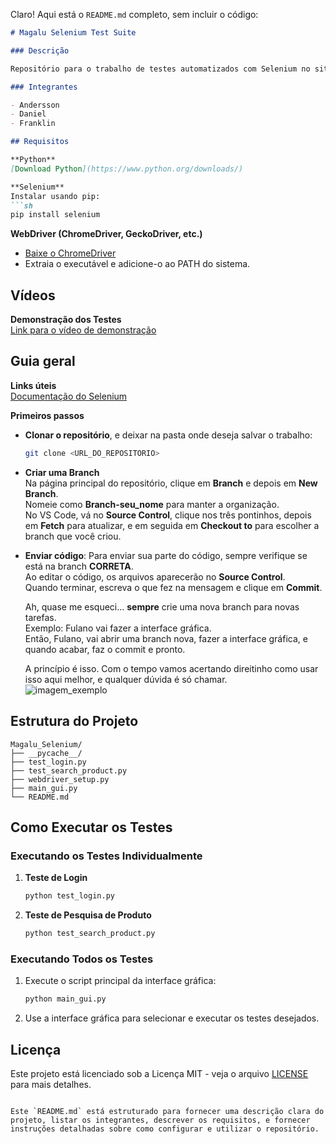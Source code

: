 Claro! Aqui está o `README.md` completo, sem incluir o código:

```markdown
# Magalu Selenium Test Suite

### Descrição

Repositório para o trabalho de testes automatizados com Selenium no site da Magazine Luiza.

### Integrantes

- Andersson
- Daniel 
- Franklin 

## Requisitos

**Python**  
[Download Python](https://www.python.org/downloads/)

**Selenium**  
Instalar usando pip:  
```sh
pip install selenium
```

**WebDriver (ChromeDriver, GeckoDriver, etc.)**  
- [Baixe o ChromeDriver](https://sites.google.com/a/chromium.org/chromedriver/)
- Extraia o executável e adicione-o ao PATH do sistema.

## Vídeos

**Demonstração dos Testes**  
[Link para o vídeo de demonstração](https://example.com)

## Guia geral

**Links úteis**  
[Documentação do Selenium](https://www.selenium.dev/documentation/)

**Primeiros passos**

- **Clonar o repositório**, e deixar na pasta onde deseja salvar o trabalho:
  ```sh
  git clone <URL_DO_REPOSITORIO>
  ```
- **Criar uma Branch**  
  Na página principal do repositório, clique em **Branch** e depois em **New Branch**.  
  Nomeie como **Branch-seu_nome** para manter a organização.  
  No VS Code, vá no **Source Control**, clique nos três pontinhos, depois em **Fetch** para atualizar, e em seguida em **Checkout to** para escolher a branch que você criou.

- **Enviar código**:
  Para enviar sua parte do código, sempre verifique se está na branch **CORRETA**.  
  Ao editar o código, os arquivos aparecerão no **Source Control**.  
  Quando terminar, escreva o que fez na mensagem e clique em **Commit**.

  Ah, quase me esqueci... **sempre** crie uma nova branch para novas tarefas.  
  Exemplo: Fulano vai fazer a interface gráfica.  
  Então, Fulano, vai abrir uma branch nova, fazer a interface gráfica, e quando acabar, faz o commit e pronto.

  A princípio é isso. Com o tempo vamos acertando direitinho como usar isso aqui melhor, e qualquer dúvida é só chamar.  
  ![imagem_exemplo](https://i.pinimg.com/1200x/f7/c3/ca/f7c3ca6460fbc7112026e502993ac2f0.jpg)

## Estrutura do Projeto

```
Magalu_Selenium/
├── __pycache__/
├── test_login.py
├── test_search_product.py
├── webdriver_setup.py
├── main_gui.py
└── README.md
```

## Como Executar os Testes

### Executando os Testes Individualmente

1. **Teste de Login**
    ```sh
    python test_login.py
    ```

2. **Teste de Pesquisa de Produto**
    ```sh
    python test_search_product.py
    ```

### Executando Todos os Testes

1. Execute o script principal da interface gráfica:
    ```sh
    python main_gui.py
    ```

2. Use a interface gráfica para selecionar e executar os testes desejados.

## Licença

Este projeto está licenciado sob a Licença MIT - veja o arquivo [LICENSE](LICENSE.md) para mais detalhes.
```

Este `README.md` está estruturado para fornecer uma descrição clara do projeto, listar os integrantes, descrever os requisitos, e fornecer instruções detalhadas sobre como configurar e utilizar o repositório.

